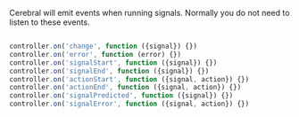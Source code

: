 Cerebral will emit events when running signals. Normally you do not need to listen to these events.

```javascript

controller.on('change', function ({signal}) {})
controller.on('error', function (error) {})
controller.on('signalStart', function ({signal}) {})
controller.on('signalEnd', function ({signal}) {})
controller.on('actionStart', function ({signal, action}) {})
controller.on('actionEnd', function ({signal, action}) {})
controller.on('signalPredicted', function ({signal}) {})
controller.on('signalError', function ({signal, action}) {})
```
